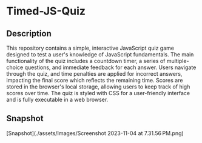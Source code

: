 # Timed-JS-Quiz

## Description
This repository contains a simple, interactive JavaScript quiz game designed to test a user's knowledge of JavaScript fundamentals. The main functionality of the quiz includes a countdown timer, a series of multiple-choice questions, and immediate feedback for each answer. Users navigate through the quiz, and time penalties are applied for incorrect answers, impacting the final score which reflects the remaining time. Scores are stored in the browser's local storage, allowing users to keep track of high scores over time. The quiz is styled with CSS for a user-friendly interface and is fully executable in a web browser.

## Snapshot
[Snapshot](./assets/Images/Screenshot 2023-11-04 at 7.31.56 PM.png)


